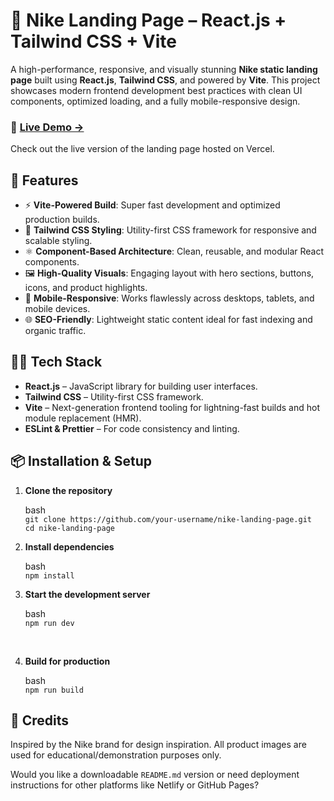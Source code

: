 

# 👟 Nike Landing Page – React.js + Tailwind CSS + Vite

A high-performance, responsive, and visually stunning **Nike static landing page** built using **React.js**, **Tailwind CSS**, and powered by **Vite**. This project showcases modern frontend development best practices with clean UI components, optimized loading, and a fully mobile-responsive design.

### 🔗 **[Live Demo →](https://nike-static-landing-page.vercel.app/)**

Check out the live version of the landing page hosted on Vercel.


## 🚀 Features

* ⚡ **Vite-Powered Build**: Super fast development and optimized production builds.<br>
* 🎨 **Tailwind CSS Styling**: Utility-first CSS framework for responsive and scalable styling.<br>
* ⚛️ **Component-Based Architecture**: Clean, reusable, and modular React components.<br>
* 🖼️ **High-Quality Visuals**: Engaging layout with hero sections, buttons, icons, and product highlights.<br>
* 📱 **Mobile-Responsive**: Works flawlessly across desktops, tablets, and mobile devices.<br>
* 🌐 **SEO-Friendly**: Lightweight static content ideal for fast indexing and organic traffic.<br>


## 🧑‍💻 Tech Stack

* **React.js** – JavaScript library for building user interfaces.<br>
* **Tailwind CSS** – Utility-first CSS framework.<br>
* **Vite** – Next-generation frontend tooling for lightning-fast builds and hot module replacement (HMR).<br>
* **ESLint & Prettier** – For code consistency and linting.<br>


## 📦 Installation & Setup

1. **Clone the repository**<br>

   bash<br>
   `git clone https://github.com/your-username/nike-landing-page.git`<br>
   `cd nike-landing-page`<br>
   

2. **Install dependencies**<br>

   bash<br>
   `npm install`<br>
   

3. **Start the development server**<br>

   bash<br>
   `npm run dev`<br>
  <br>

4. **Build for production**<br>

   bash<br>
   `npm run build`<br>



## 🙌 Credits

Inspired by the Nike brand for design inspiration. All product images are used for educational/demonstration purposes only.


Would you like a downloadable `README.md` version or need deployment instructions for other platforms like Netlify or GitHub Pages?

